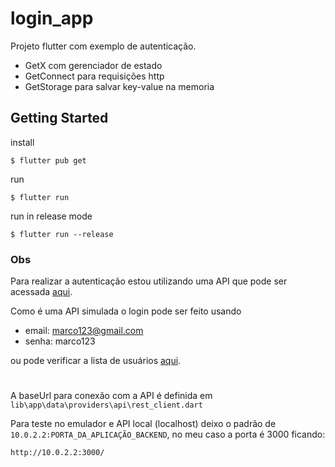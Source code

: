 # login_app

Projeto flutter com exemplo de autenticação.
- GetX com gerenciador de estado
- GetConnect para requisições http
- GetStorage para salvar key-value na memoria


## Getting Started

install
```
$ flutter pub get
```

run 
```
$ flutter run
```

run in release mode
```
$ flutter run --release
```

### Obs
Para realizar a autenticação estou utilizando uma API que pode ser acessada  <a href="https://github.com/marco-rozo/api-express-example">aqui</a>.

Como é uma API simulada o login pode ser feito usando

- email: marco123@gmail.com
- senha: marco123

ou pode verificar a lista de usuários <a href="https://github.com/marco-rozo/api-express-example/blob/master/src/data/users.ts">aqui</a>.

# 
A baseUrl para conexão com a API é definida em 
```lib\app\data\providers\api\rest_client.dart```

Para teste no emulador e API local (localhost) deixo o padrão de ```10.0.2.2:PORTA_DA_APLICAÇÃO_BACKEND```, no meu caso a porta é 3000 ficando:

```
http://10.0.2.2:3000/
```